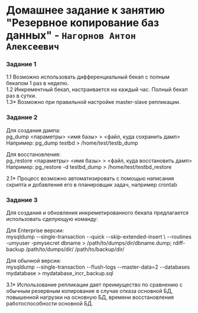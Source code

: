 # Домашнее задание к занятию "Резервное копирование баз данных" - `Нагорнов Антон Алексеевич`

### Задание 1

1.1 Возможно использовать дифференциальный бекап с полным бекапом 1 раз в неделю.  
1.2 Инкрементный бекап, настраивается на каждый час. Полный бекап раз в сутки.  
1.3* Возможно при правильной настройке master-slave репликации.  

### Задание 2

Для создания дампа:  
pg_dump <параметры> <имя базы> > <файл, куда сохранить дамп>  
Например: pg_dump testbd > /home/test/testb_dump  

Для восстановления:  
pg_restore <параметры> <имя базы> > <файл, куда восстановить дамп>  
Например: pg_restore -d testbd_dump > /home/test/testbd_restore  

2.1* Процесс возможно автоматизировать с помощью написания скрипта и добавления его в планировщик задач, например crontab  

### Задание 3

Для создания и обновления инкреметированного бекапа предлагается использовать сделующую команду:  

Для Enterprise версии:  
mysqldump --single-transaction --quick --skip-extended-insert \ --routines -umyuser -pmysecret dbname &gt; /path/to/dumps/dir/dbname.dump; rdiff-backup /path/to/dumps/dir/ /path/to/backup/dir/  

Для обычной версии:  
mysqldump --single-transaction --flush-logs --master-data=2 --databases mydatabase > mydatabase_incr_backup.sql  

3.1* Использование репликации дает преимущество по сравнению с обычным резервным копирование в случае отказа основной БД, повышенной нагрузки на основную БД, времени восстановления работоспособности основной БД.
